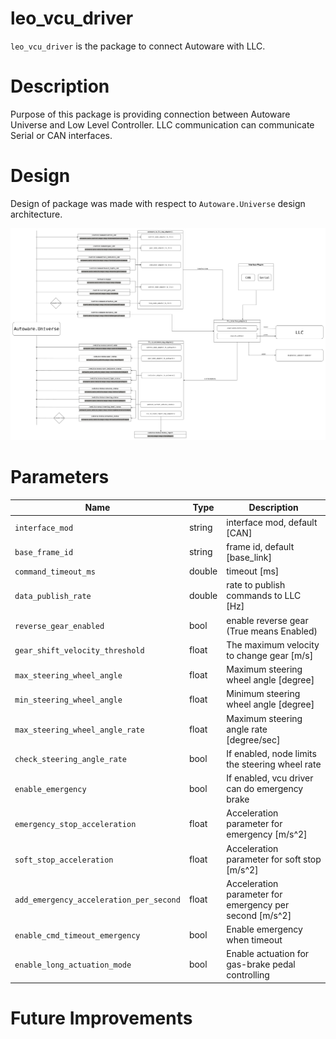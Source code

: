 # leo_vcu_driver
`leo_vcu_driver` is the package to connect Autoware with LLC.
# Description

Purpose of this package is providing connection between Autoware Universe and Low Level Controller. LLC communication can communicate Serial or CAN interfaces.

# Design

Design of package was made with respect to `Autoware.Universe` design architecture.

<img src="./images/leo_vcu_design.png">


# Parameters


| Name                                    | Type   | Description                                             |
|-----------------------------------------|--------|---------------------------------------------------------|
| `interface_mod`                         | string | interface mod, default [CAN]                            |
| `base_frame_id`                         | string | frame id, default [base_link]                           |
| `command_timeout_ms`                    | double | timeout [ms]                                            |
| `data_publish_rate`                     | double | rate to publish commands to LLC [Hz]                    |
| `reverse_gear_enabled`                  | bool   | enable reverse gear (True means Enabled)                |
| `gear_shift_velocity_threshold`         | float  | The maximum velocity to change gear [m/s]               |
| `max_steering_wheel_angle`              | float  | Maximum steering wheel angle [degree]                   |
| `min_steering_wheel_angle`              | float  | Minimum steering wheel angle [degree]                   |
| `max_steering_wheel_angle_rate`         | float  | Maximum steering angle rate [degree/sec]                |
| `check_steering_angle_rate`             | bool   | If enabled, node limits the steering wheel rate         |
| `enable_emergency`                      | bool   | If enabled, vcu driver can do emergency brake           |
| `emergency_stop_acceleration`           | float  | Acceleration parameter for emergency [m/s^2]            |
| `soft_stop_acceleration`                | float  | Acceleration parameter for soft stop [m/s^2]            |
| `add_emergency_acceleration_per_second` | float  | Acceleration parameter for emergency per second [m/s^2] |
| `enable_cmd_timeout_emergency`          | bool   | Enable emergency when timeout                           |
| `enable_long_actuation_mode`            | bool   | Enable actuation for gas-brake pedal controlling        |


# Future Improvements
